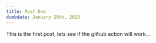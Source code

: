 ```yaml
---
title: Post One
dumbdate: January 28th, 2023
---
```


This is the first post, lets see if the github action will work...